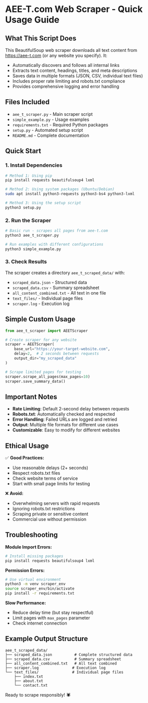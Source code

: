 # AEE-T.com Web Scraper - Quick Usage Guide

## What This Script Does

This BeautifulSoup web scraper downloads all text content from https://aee-t.com (or any website you specify). It:

- Automatically discovers and follows all internal links
- Extracts text content, headings, titles, and meta descriptions
- Saves data in multiple formats (JSON, CSV, individual text files)
- Includes proper rate limiting and robots.txt compliance
- Provides comprehensive logging and error handling

## Files Included

- `aee_t_scraper.py` - Main scraper script
- `simple_example.py` - Usage examples
- `requirements.txt` - Required Python packages
- `setup.py` - Automated setup script
- `README.md` - Complete documentation

## Quick Start

### 1. Install Dependencies

```bash
# Method 1: Using pip
pip install requests beautifulsoup4 lxml

# Method 2: Using system packages (Ubuntu/Debian)
sudo apt install python3-requests python3-bs4 python3-lxml

# Method 3: Using the setup script
python3 setup.py
```

### 2. Run the Scraper

```bash
# Basic run - scrapes all pages from aee-t.com
python3 aee_t_scraper.py

# Run examples with different configurations
python3 simple_example.py
```

### 3. Check Results

The scraper creates a directory `aee_t_scraped_data/` with:
- `scraped_data.json` - Structured data
- `scraped_data.csv` - Summary spreadsheet  
- `all_content_combined.txt` - All text in one file
- `text_files/` - Individual page files
- `scraper.log` - Execution log

## Simple Custom Usage

```python
from aee_t_scraper import AEETScraper

# Create scraper for any website
scraper = AEETScraper(
    base_url="https://your-target-website.com",
    delay=2,  # 2 seconds between requests
    output_dir="my_scraped_data"
)

# Scrape limited pages for testing
scraper.scrape_all_pages(max_pages=10)
scraper.save_summary_data()
```

## Important Notes

- **Rate Limiting**: Default 2-second delay between requests
- **Robots.txt**: Automatically checked and respected
- **Error Handling**: Failed URLs are logged and retried
- **Output**: Multiple file formats for different use cases
- **Customizable**: Easy to modify for different websites

## Ethical Usage

✅ **Good Practices:**
- Use reasonable delays (2+ seconds)
- Respect robots.txt files
- Check website terms of service
- Start with small page limits for testing

❌ **Avoid:**
- Overwhelming servers with rapid requests
- Ignoring robots.txt restrictions
- Scraping private or sensitive content
- Commercial use without permission

## Troubleshooting

**Module Import Errors:**
```bash
# Install missing packages
pip install requests beautifulsoup4 lxml
```

**Permission Errors:**
```bash
# Use virtual environment
python3 -m venv scraper_env
source scraper_env/bin/activate
pip install -r requirements.txt
```

**Slow Performance:**
- Reduce delay time (but stay respectful)
- Limit pages with `max_pages` parameter
- Check internet connection

## Example Output Structure

```
aee_t_scraped_data/
├── scraped_data.json          # Complete structured data
├── scraped_data.csv           # Summary spreadsheet
├── all_content_combined.txt   # All text combined
├── scraper.log               # Execution log
└── text_files/               # Individual page files
    ├── index.txt
    ├── about.txt
    └── contact.txt
```

Ready to scrape responsibly! 🕷️